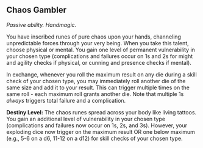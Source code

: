 ## Chaos Gambler
_Passive ability. Handmagic._


You have inscribed runes of pure chaos upon your hands, channeling unpredictable forces through your very being. When you take this talent, choose physical or mental. You gain one level of permanent vulnerability in your chosen type (complications and failures occur on 1s and 2s for might and agility checks if physical, or cunning and presence checks if mental).

In exchange, whenever you roll the maximum result on any die during a skill check of your chosen type, you may immediately roll another die of the same size and add it to your result. This can trigger multiple times on the same roll - each maximum roll grants another die. Note that multiple 1s _always_ triggers total failure and a complication.

**Destiny Level:**
The chaos runes spread across your body like living tattoos. You gain an additional level of vulnerability in your chosen type (complications and failures now occur on 1s, 2s, and 3s). However, your exploding dice now trigger on the maximum result OR one below maximum (e.g., 5-6 on a d6, 11-12 on a d12) for skill checks of your chosen type.

